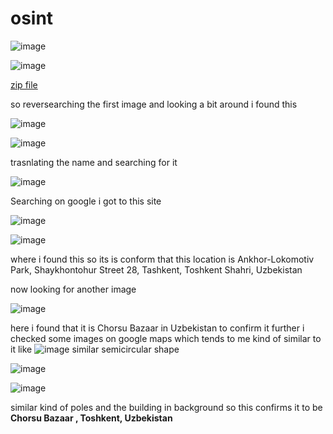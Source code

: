 # osint 

![image](https://github.com/nikunjagarwal17/BanditOverTheWire/assets/144536875/cea8c648-3aa5-44ee-96c5-c5599656e0e8)


![image](https://github.com/nikunjagarwal17/BanditOverTheWire/assets/144536875/dc62fc56-37ac-4bf2-b31d-635286d55156)


[zip file](https://gralhix.com/wp-content/uploads/2024/04/osintexercise026.zip)

so reversearching the first image and looking a bit around i found this 

![image](https://github.com/nikunjagarwal17/BanditOverTheWire/assets/144536875/2a2287ec-cc9b-408c-960e-0c5e1defb4ce)

![image](https://github.com/nikunjagarwal17/BanditOverTheWire/assets/144536875/01536b8e-c294-4dff-af9a-ff0fdc0ac7bc)

trasnlating the name and searching for it

![image](https://github.com/nikunjagarwal17/BanditOverTheWire/assets/144536875/f8ac7097-7053-4247-a816-e3615c20f408)

Searching on google i got to this site 

![image](https://github.com/nikunjagarwal17/BanditOverTheWire/assets/144536875/dda3ef74-206a-4da3-bc6c-f819d0afc216)

![image](https://github.com/nikunjagarwal17/BanditOverTheWire/assets/144536875/a725f21f-d664-46f3-b6fb-e8a6c5de4a92)

where i found this 
so its is conform that this location is Ankhor-Lokomotiv Park, Shaykhontohur Street 28, Tashkent, Toshkent Shahri, Uzbekistan


now looking for another image 

![image](https://github.com/nikunjagarwal17/BanditOverTheWire/assets/144536875/00c966d7-4eda-4d2f-9c98-f04b4cb031df)

here i found that it is  Chorsu Bazaar in Uzbekistan to confirm it further i checked some images on google maps which tends to me kind of similar to it
like 
![image](https://github.com/nikunjagarwal17/BanditOverTheWire/assets/144536875/27a9e5a4-8337-4070-b527-bf09971bd47f)
similar semicircular shape

![image](https://github.com/nikunjagarwal17/BanditOverTheWire/assets/144536875/fe87e2ac-5e97-4693-980b-214bc7d2ddc1)

![image](https://github.com/nikunjagarwal17/BanditOverTheWire/assets/144536875/a23b42cc-eb7f-4966-a672-0884c85fe7c7)


similar kind of poles and the building in background so this confirms it to be **Chorsu Bazaar , Toshkent, Uzbekistan**


